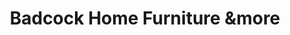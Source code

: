 ---
title: "Badcock Home Furniture &more"
url: /troy/badcock-home-furniture-andmore/
shop: furniture
---